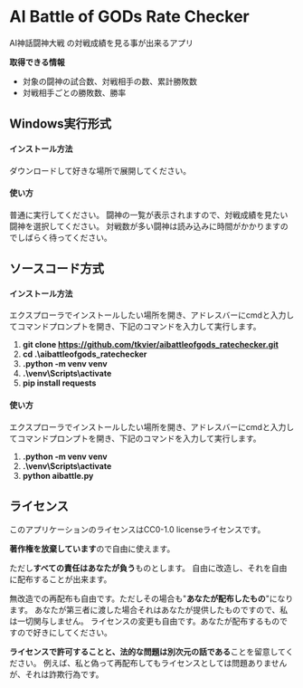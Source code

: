 # AI Battle of GODs Rate Checker

AI神話闘神大戦 の対戦成績を見る事が出来るアプリ

**取得できる情報**

- 対象の闘神の試合数、対戦相手の数、累計勝敗数
- 対戦相手ごとの勝敗数、勝率

## Windows実行形式

#### インストール方法

ダウンロードして好きな場所で展開してください。

#### 使い方

普通に実行してください。
闘神の一覧が表示されますので、対戦成績を見たい闘神を選択してください。
対戦数が多い闘神は読み込みに時間がかかりますのでしばらく待ってください。

## ソースコード方式

#### インストール方法

エクスプローラでインストールしたい場所を開き、アドレスバーにcmdと入力してコマンドプロンプトを開き、下記のコマンドを入力して実行します。
1. **git clone https://github.com/tkvier/aibattleofgods_ratechecker.git**
2. **cd .\\aibattleofgods_ratechecker**
3. **.python -m venv venv**
4. **.\\venv\\Scripts\\activate**
5. **pip install requests**

#### 使い方

エクスプローラでインストールしたい場所を開き、アドレスバーにcmdと入力してコマンドプロンプトを開き、下記のコマンドを入力して実行します。
1. **.python -m venv venv**
2. **.\\venv\\Scripts\\activate**
3. **python aibattle.py**

## ライセンス

このアプリケーションのライセンスはCC0-1.0 licenseライセンスです。

**著作権を放棄しています**ので自由に使えます。

ただし**すべての責任はあなたが負う**ものとします。
自由に改造し、それを自由に配布することが出来ます。

無改造での再配布も自由です。ただしその場合も"**あなたが配布したもの**"になります。
あなたが第三者に渡した場合それはあなたが提供したものですので、私は一切関与しません。
ライセンスの変更も自由です。あなたが配布するものですので好きにしてください。

**ライセンスで許可することと、法的な問題は別次元の話である**ことを留意してください。
例えば、私と偽って再配布してもライセンスとしては問題ありませんが、それは詐欺行為です。 
